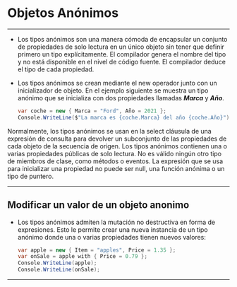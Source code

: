 # Objetos Anónimos
---

- Los tipos anónimos son una manera cómoda de encapsular un conjunto de propiedades de solo lectura en un único objeto sin tener que definir primero un tipo explícitamente. El compilador genera el nombre del tipo y no está disponible en el nivel de código fuente. El compilador deduce el tipo de cada propiedad.

- Los tipos anónimos se crean mediante el new operador junto con un inicializador de objeto. En el ejemplo siguiente se muestra un tipo anónimo que se inicializa con dos propiedades llamadas ***Marca*** y ***Año***.
    ```c#
    var coche = new { Marca = "Ford", Año = 2021 };
    Console.WriteLine($"La marca es {coche.Marca} del año {coche.Año}");
    ```

Normalmente, los tipos anónimos se usan en la select cláusula de una expresión de consulta para devolver un subconjunto de las propiedades de cada objeto de la secuencia de origen. Los tipos anónimos contienen una o varias propiedades públicas de solo lectura. No es válido ningún otro tipo de miembros de clase, como métodos o eventos. La expresión que se usa para inicializar una propiedad no puede ser null, una función anónima o un tipo de puntero.

---

## Modificar un valor de un objeto anonimo

- Los tipos anónimos admiten la mutación no destructiva en forma de expresiones. Esto le permite crear una nueva instancia de un tipo anónimo donde una o varias propiedades tienen nuevos valores:

    ```c#
    var apple = new { Item = "apples", Price = 1.35 };
    var onSale = apple with { Price = 0.79 };
    Console.WriteLine(apple);
    Console.WriteLine(onSale);
    ```
---
